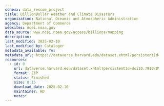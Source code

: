 ```yaml
---
schema: data_rescue_project 
title: BillionDollar Weather and Climate Disasters
organization: National Oceanic and Atmospheric Administration
agency: Department of Commerce
websites: ncei.noaa.gov
data_source: www.ncei.noaa.gov/access/billions/mapping
description: 
last_modified: 2025-02-10
last_modified_by: Cataloger
metadata_available: Yes
metadata_url: https://dataverse.harvard.edu/dataset.xhtml?persistentId=doi:10.7910/DVN/WFMZWP&version=DRAFT
resources:
  - id: 0
    url: dataverse.harvard.edu/dataset.xhtml?persistentId=doi10.7910/DVN/WFMZWP&version=DRAFT
    format: ZIP
    status: Finished
    size: 0.15
    download_date: 2025-02-10
    maintainer: HD
    notes: 
---
```


